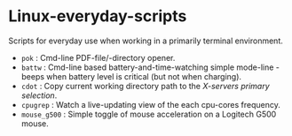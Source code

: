 Linux-everyday-scripts
=======================

Scripts for everyday use when working in a primarily terminal environment.

* `pok` : Cmd-line PDF-file/-directory opener. 
* `battw` : Cmd-line based battery-and-time-watching simple mode-line - beeps when battery level is critical (but not when charging).
* `cdot` : Copy current working directory path to the *X-servers primary selection*.
* `cpugrep` : Watch a live-updating view of the each cpu-cores frequency.
* `mouse_g500` : Simple toggle of mouse acceleration on a Logitech G500 mouse.
